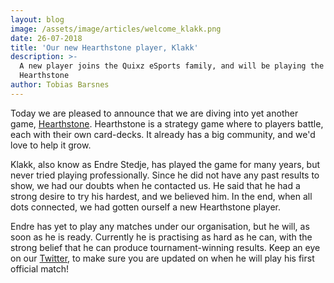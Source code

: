 ```yaml
---
layout: blog
image: /assets/image/articles/welcome_klakk.png
date: 26-07-2018
title: 'Our new Hearthstone player, Klakk'
description: >-
  A new player joins the Quixz eSports family, and will be playing the game,
  Hearthstone
author: Tobias Barsnes
---
```

Today we are pleased to announce that we are diving into yet another game, [Hearthstone](https://playhearthstone.com/en-us/). Hearthstone is a strategy game where to players battle, each with their own card-decks. It already has a big community, and we'd love to help it grow.

Klakk, also know as Endre Stedje, has played the game for many years, but never tried playing professionally. Since he did not have any past results to show, we had our doubts when he contacted us. He said that he had a strong desire to try his hardest, and we believed him. In the end, when all dots connected, we had gotten ourself a new Hearthstone player.

Endre has yet to play any matches under our organisation, but he will, as soon as he is ready. Currently he is practising as hard as he can, with the strong belief that he can produce tournament-winning results. Keep an eye on our [Twitter](https://twitter.com/QuixzeSports), to make sure you are updated on when he will play his first official match!
